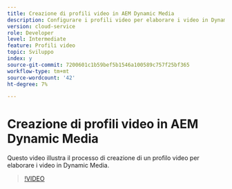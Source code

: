 ```yaml
---
title: Creazione di profili video in AEM Dynamic Media
description: Configurare i profili video per elaborare i video in Dynamic Media
version: cloud-service
role: Developer
level: Intermediate
feature: Profili video
topic: Sviluppo
index: y
source-git-commit: 7200601c1b59bef5b1546a100589c757f25bf365
workflow-type: tm+mt
source-wordcount: '42'
ht-degree: 7%

---
```



# Creazione di profili video in AEM Dynamic Media

Questo video illustra il processo di creazione di un profilo video per elaborare i video in Dynamic Media.

>[!VIDEO](https://video.tv.adobe.com/v/335382?quality=9&learn=on)
